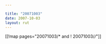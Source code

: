 ```yaml
---

title: "20071003"
date: 2007-10-03
layout: rut
---
```


[[!map pages="20071003/* and ! 20071003/*/*"]]
